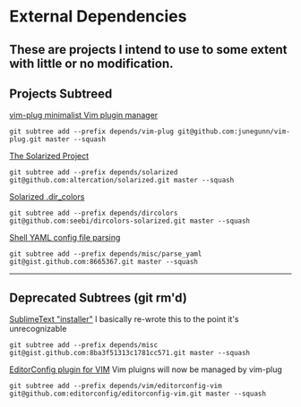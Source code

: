 # External Dependencies

These are projects I intend to use to some extent with little or no modification.
---
## Projects Subtreed

[vim-plug minimalist Vim plugin manager](https://github.com/junegunn/vim-plug)

    git subtree add --prefix depends/vim-plug git@github.com:junegunn/vim-plug.git master --squash

[The Solarized Project](https://github.com/altercation/solarized)

    git subtree add --prefix depends/solarized git@github.com:altercation/solarized.git master --squash

[Solarized .dir_colors](https://github.com/seebi/dircolors-solarized)

    git subtree add --prefix depends/dircolors git@github.com:seebi/dircolors-solarized.git master --squash

[Shell YAML config file parsing](https://github.com/pkuczynski/8665367)

    git subtree add --prefix depends/misc/parse_yaml git@gist.github.com:8665367.git master --squash

---
## Deprecated Subtrees (git rm'd)

[SublimeText "installer"](https://gist.github.com/dkd903/8ba3f51313c1781cc571)
I basically re-wrote this to the point it's unrecognizable

    git subtree add --prefix depends/misc git@gist.github.com:8ba3f51313c1781cc571.git master --squash

[EditorConfig plugin for VIM](https://github.com/editorconfig/editorconfig-vim)
Vim pluigns will now be managed by vim-plug

    git subtree add --prefix depends/vim/editorconfig-vim git@github.com:editorconfig/editorconfig-vim.git master --squash
